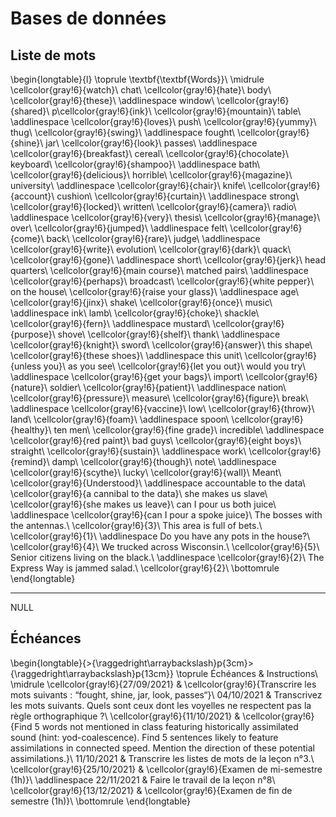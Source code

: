 
 
# Bases de données



##  Liste de mots 



 
\begin{longtable}{l}
\toprule
\textbf{\textbf{Words}}\\
\midrule
\cellcolor{gray!6}{watch}\\
chat\\
\cellcolor{gray!6}{hate}\\
body\\
\cellcolor{gray!6}{these}\\
\addlinespace
window\\
\cellcolor{gray!6}{shared}\\
p\cellcolor{gray!6}{ink}\\
\cellcolor{gray!6}{mountain}\\
table\\
\addlinespace
\cellcolor{gray!6}{loves}\\
push\\
\cellcolor{gray!6}{yummy}\\
thug\\
\cellcolor{gray!6}{swing}\\
\addlinespace
fought\\
\cellcolor{gray!6}{shine}\\
jar\\
\cellcolor{gray!6}{look}\\
passes\\
\addlinespace
\cellcolor{gray!6}{breakfast}\\
cereal\\
\cellcolor{gray!6}{chocolate}\\
keyboard\\
\cellcolor{gray!6}{shampoo}\\
\addlinespace
bath\\
\cellcolor{gray!6}{delicious}\\
horrible\\
\cellcolor{gray!6}{magazine}\\
university\\
\addlinespace
\cellcolor{gray!6}{chair}\\
knife\\
\cellcolor{gray!6}{account}\\
cushion\\
\cellcolor{gray!6}{curtain}\\
\addlinespace
strong\\
\cellcolor{gray!6}{locked}\\
written\\
\cellcolor{gray!6}{camera}\\
radio\\
\addlinespace
\cellcolor{gray!6}{very}\\
thesis\\
\cellcolor{gray!6}{manage}\\
over\\
\cellcolor{gray!6}{jumped}\\
\addlinespace
felt\\
\cellcolor{gray!6}{come}\\
back\\
\cellcolor{gray!6}{rare}\\
judge\\
\addlinespace
\cellcolor{gray!6}{write}\\
evolution\\
\cellcolor{gray!6}{dark}\\
quack\\
\cellcolor{gray!6}{gone}\\
\addlinespace
short\\
\cellcolor{gray!6}{jerk}\\
head quarters\\
\cellcolor{gray!6}{main course}\\
matched pairs\\
\addlinespace
\cellcolor{gray!6}{perhaps}\\
broadcast\\
\cellcolor{gray!6}{white pepper}\\
on the house\\
\cellcolor{gray!6}{raise your glass}\\
\addlinespace
age\\
\cellcolor{gray!6}{jinx}\\
shake\\
\cellcolor{gray!6}{once}\\
music\\
\addlinespace
ink\\
lamb\\
\cellcolor{gray!6}{choke}\\
shackle\\
\cellcolor{gray!6}{fern}\\
\addlinespace
mustard\\
\cellcolor{gray!6}{purpose}\\
shove\\
\cellcolor{gray!6}{shelf}\\
thank\\
\addlinespace
\cellcolor{gray!6}{knight}\\
sword\\
\cellcolor{gray!6}{answer}\\
this shape\\
\cellcolor{gray!6}{these shoes}\\
\addlinespace
this unit\\
\cellcolor{gray!6}{unless you}\\
as you see\\
\cellcolor{gray!6}{let you out}\\
would you try\\
\addlinespace
\cellcolor{gray!6}{get your bags}\\
import\\
\cellcolor{gray!6}{nature}\\
soldier\\
\cellcolor{gray!6}{patient}\\
\addlinespace
nation\\
\cellcolor{gray!6}{pressure}\\
measure\\
\cellcolor{gray!6}{figure}\\
break\\
\addlinespace
\cellcolor{gray!6}{vaccine}\\
low\\
\cellcolor{gray!6}{throw}\\
land\\
\cellcolor{gray!6}{foam}\\
\addlinespace
spoon\\
\cellcolor{gray!6}{healthy}\\
ten men\\
\cellcolor{gray!6}{fine grade}\\
incredible\\
\addlinespace
\cellcolor{gray!6}{red paint}\\
bad guys\\
\cellcolor{gray!6}{eight boys}\\
straight\\
\cellcolor{gray!6}{sustain}\\
\addlinespace
work\\
\cellcolor{gray!6}{remind}\\
damp\\
\cellcolor{gray!6}{though}\\
note\\
\addlinespace
\cellcolor{gray!6}{scythe}\\
lucky\\
\cellcolor{gray!6}{wall}\\
Meant\\
\cellcolor{gray!6}{Understood}\\
\addlinespace
accountable to the data\\
\cellcolor{gray!6}{a cannibal to the data}\\
she makes us slave\\
\cellcolor{gray!6}{she makes us leave}\\
can I pour us both juice\\
\addlinespace
\cellcolor{gray!6}{can I pour a spoke juice}\\
The bosses with the antennas.\\
\cellcolor{gray!6}{3}\\
This area is full of bets.\\
\cellcolor{gray!6}{1}\\
\addlinespace
Do you have any pots in the house?\\
\cellcolor{gray!6}{4}\\
We trucked across Wisconsin.\\
\cellcolor{gray!6}{5}\\
Senior citizens living on the black.\\
\addlinespace
\cellcolor{gray!6}{2}\\
The Express Way is jammed salad.\\
\cellcolor{gray!6}{2}\\
\bottomrule
\end{longtable} 

---

NULL



##  Échéances 


\begin{longtable}{>{\raggedright\arraybackslash}p{3cm}>{\raggedright\arraybackslash}p{13cm}}
\toprule
Échéances & Instructions\\
\midrule
\cellcolor{gray!6}{27/09/2021} & \cellcolor{gray!6}{Transcrire les mots suivants : “fought, shine, jar, look, passes“}\\
04/10/2021 & Transcrivez les mots suivants. Quels sont ceux dont les voyelles ne respectent pas la règle orthographique ?\\
\cellcolor{gray!6}{11/10/2021} & \cellcolor{gray!6}{Find 5 words not mentioned in class featuring historically assimilated sound (hint: yod-coalescence). Find 5 sentences likely to feature assimilations in connected speed. Mention the direction of these potential assimilations.}\\
11/10/2021 & Transcrire les listes de mots de la leçon n°3.\\
\cellcolor{gray!6}{25/10/2021} & \cellcolor{gray!6}{Examen de mi-semestre (1h)}\\
\addlinespace
22/11/2021 & Faire le travail de la leçon n°8\\
\cellcolor{gray!6}{13/12/2021} & \cellcolor{gray!6}{Examen de fin de semestre (1h)}\\
\bottomrule
\end{longtable}




